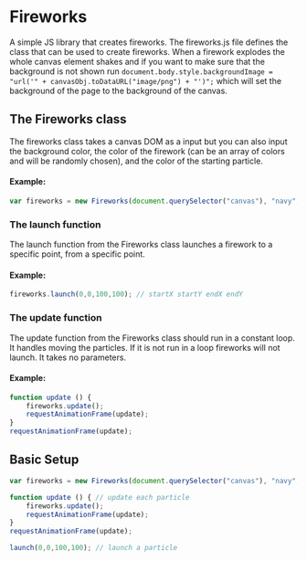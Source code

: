 # Fireworks
A simple JS library that creates fireworks. The fireworks.js file defines the class that can be used to create fireworks. When a firework explodes the whole canvas element shakes and if you want to make sure that the background is not shown  run `document.body.style.backgroundImage = "url('" + canvasObj.toDataURL("image/png") + "')";` which will set the background of the page to the background of the canvas.
## The Fireworks class
The fireworks class takes a canvas DOM as a input but you can also input the background color, the color of the firework (can be an array of colors and will be randomly chosen), and the color of the starting particle.
#### Example:
```javascript
var fireworks = new Fireworks(document.querySelector("canvas"), "navy", "darkgreen", "red"); // canvas dom, background color, main color, launcher color
```
### The launch function
The launch function from the Fireworks class launches a firework to a specific point, from a specific point.
#### Example:
```javascript
fireworks.launch(0,0,100,100); // startX startY endX endY
```
### The update function
The update function from the Fireworks class should run in a constant loop. It handles moving the particles. If it is not run in a loop fireworks will not launch. It takes no parameters.
#### Example:
```javascript
function update () {
    fireworks.update();
    requestAnimationFrame(update);
}
requestAnimationFrame(update);
```
## Basic Setup
```javascript
var fireworks = new Fireworks(document.querySelector("canvas"), "navy", "darkgreen", "red"); // create the firework object

function update () { // update each particle
    fireworks.update();
    requestAnimationFrame(update);
}
requestAnimationFrame(update);

launch(0,0,100,100); // launch a particle
```